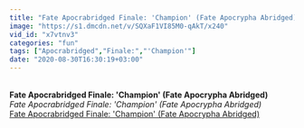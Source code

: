 ```yaml
---
title: "Fate Apocrabridged Finale: 'Champion' (Fate Apocrypha Abridged)"
image: "https://s1.dmcdn.net/v/SQXaF1VI85M0-qAkT/x240"
vid_id: "x7vtnv3"
categories: "fun"
tags: ["Apocrabridged","Finale:","'Champion'"]
date: "2020-08-30T16:30:19+03:00"
---
```

<br><b>Fate Apocrabridged Finale: 'Champion' (Fate Apocrypha Abridged)</b><br> <i>Fate Apocrabridged Finale: 'Champion' (Fate Apocrypha Abridged)</i><br> <u>Fate Apocrabridged Finale: 'Champion' (Fate Apocrypha Abridged)</u>
